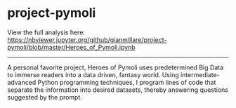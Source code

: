# project-pymoli

View the full analysis here:
https://nbviewer.jupyter.org/github/gianmillare/project-pymoli/blob/master/Heroes_of_Pymoli.ipynb

----------------------------------------------------------------------------------------------------------------------------
A personal favorite project, Heroes of Pymoli uses predetermined Big Data to immerse readers into a data driven, fantasy world. Using intermediate-advanced Python programming techniques, I program lines of code that separate the information into desired datasets, thereby answering questions suggested by the prompt.
